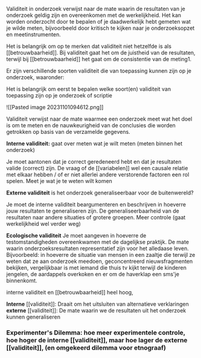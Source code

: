 Validiteit in onderzoek verwijst naar de mate waarin de resultaten van je onderzoek geldig zijn en overeenkomen met de werkelijkheid. Het kan worden onderzocht door te bepalen of je daadwerkelijk hebt gemeten wat je wilde meten, bijvoorbeeld door kritisch te kijken naar je onderzoeksopzet en meetinstrumenten.

Het is belangrijk om op te merken dat validiteit niet hetzelfde is als [[betrouwbaarheid]]. Bij validiteit gaat het om de juistheid van de resultaten, terwijl bij [[betrouwbaarheid]] het gaat om de consistentie van de meting1.

Er zijn verschillende soorten validiteit die van toepassing kunnen zijn op je onderzoek, waaronder:

Het is belangrijk om eerst te bepalen welke soort(en) validiteit van toepassing zijn op je onderzoek of scriptie

![[Pasted image 20231101094612.png]]

Validiteit verwijst naar de mate waarmee een onderzoek meet wat het doel is om te meten en de nauwkeurigheid van de conclusies die worden getrokken op basis van de verzamelde gegevens.

**Interne validiteit:**
gaat over meten wat je wilt meten (meten binnen het onderzoek)

Je moet aantonen dat je correct geredeneerd hebt en dat je resultaten valide (correct) zijn.
De vraag of de [[variabelen]] wel een causale relatie met elkaar hebben / of er niet allerlei andere verstorende factoren een rol spelen.
Meet je wat je te weten wilt komen


**Externe validiteit**
is het onderzoek generaliseerbaar voor de buitenwereld?

Je moet de interne validiteit beargumenteren en beschrijven in hoeverre jouw resultaten te generaliseren zijn.
De generaliseerbaarheid van de resultaten naar andere situaties of grotere groepen.
Meer controle (gaat werkelijkheid wel verder weg)

**Ecologische validiteit**
Je moet aangeven in hoeverre de testomstandigheden 
overeenkwamen met de dagelijkse praktijk.
De mate waarin onderzoeksresultaten representatief zijn voor het alledaase leven. 
Bijvoorbeeld: in hoeverre de situatie van mensen in een zaaltje die terwijl ze weten dat ze aan onderzoek meedoen, geconcentreerd nieuwsfragmenten bekijken, vergelijkbaar is met iemand die thuis tv kijkt terwijl de kinderen jengelen, de aardappels overkoken en er om de haverklap een sms'je binnenkomt.


interne validiteit en [[betrouwbaarheid]] heel hoog, 


**Interne** [[validiteit]]: Draait om het uitsluiten van alternatieve verklaringen
**externe** [[validiteit]]: De mate waarin we de resultaten uit het onderzoek kunnen generaliseren

### **Experimenter's Dilemma**: hoe meer experimentele controle, hoe hoger de interne [[validiteit]], maar hoe lager de externe [[validiteit]], (en omgekeerd dilemma voor etnograaf)